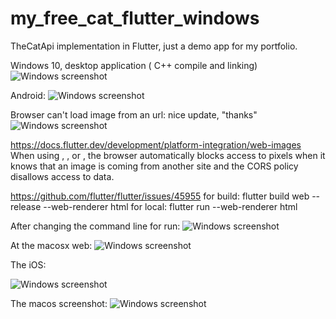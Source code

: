 # my_free_cat_flutter_windows

TheCatApi implementation in Flutter, just a demo app for my portfolio.


Windows 10, desktop application ( C++ compile and linking)
![Windows screenshot](/screenshots/screenshot_windows.png?raw=true "Optional Title")

Android:
![Windows screenshot](/screenshots/screenshot_android.png?raw=true "Optional Title")

 
Browser can't load image from an url: nice update, "thanks"
![Windows screenshot](/screenshots/screenshot_browser.png?raw=true "Optional Title")



https://docs.flutter.dev/development/platform-integration/web-images
When using <img>, <picture>, or <canvas>, the browser automatically blocks access to pixels when it knows that an image is coming from another site and the CORS policy disallows access to data.

https://github.com/flutter/flutter/issues/45955
for build: flutter build web --release --web-renderer html
for local: flutter run --web-renderer html


After changing the command line for run:
![Windows screenshot](/screenshots/screenshot_web_renderer_html.png?raw=true "Optional Title")



At the macosx web:
![Windows screenshot](/screenshots/screenshot_web_macosx.png?raw=true "Optional Title")


The iOS:

![Windows screenshot](/screenshots/screenshot_ios.png?raw=true "Optional Title")


The macos screenshot:
![Windows screenshot](/screenshots/screenshot_macos.png?raw=true "Optional Title")

